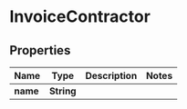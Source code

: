 

# InvoiceContractor


## Properties

| Name | Type | Description | Notes |
|------------ | ------------- | ------------- | -------------|
|**name** | **String** |  |  |



